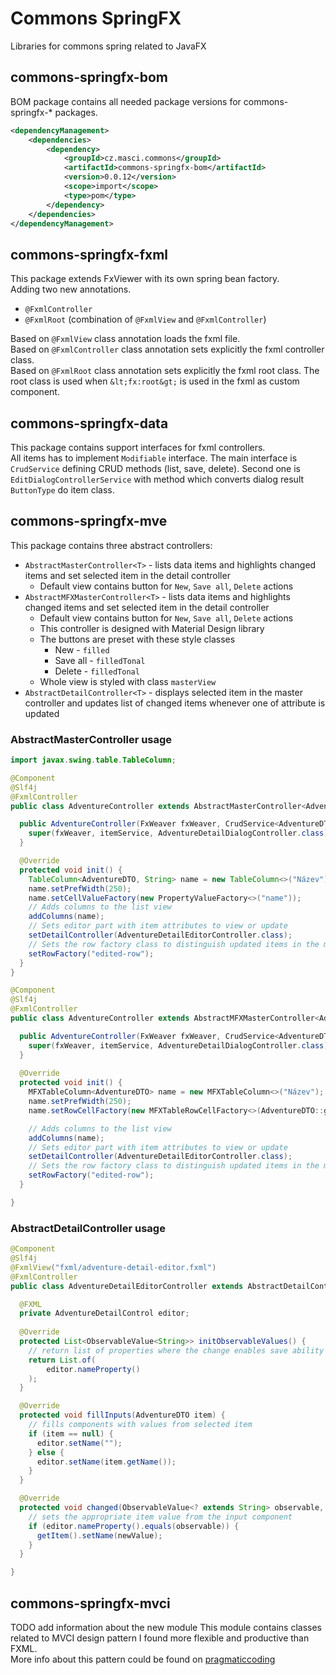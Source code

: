 # Commons SpringFX
Libraries for commons spring related to JavaFX

## commons-springfx-bom

BOM package contains all needed package versions for commons-springfx-* packages.

```xml
<dependencyManagement>
    <dependencies>
        <dependency>
            <groupId>cz.masci.commons</groupId>
            <artifactId>commons-springfx-bom</artifactId>
            <version>0.0.12</version>
            <scope>import</scope>
            <type>pom</type>
        </dependency>
    </dependencies>
</dependencyManagement>
```

## commons-springfx-fxml

This package extends FxViewer with its own spring bean factory.  
Adding two new annotations.

* `@FxmlController`
* `@FxmlRoot` (combination of `@FxmlView` and `@FxmlController`)

Based on `@FxmlView` class annotation loads the fxml file.  
Based on `@FxmlController` class annotation sets explicitly the fxml controller class.  
Based on `@FxmlRoot` class annotation sets explicitly the fxml root class. The root class is 
used when `&lt;fx:root&gt;` is used in the fxml as custom component. 

## commons-springfx-data

This package contains support interfaces for fxml controllers.  
All items has to implement `Modifiable` interface.
The main interface is `CrudService` defining CRUD methods (list, save, delete).
Second one is `EditDialogControllerService` with method which converts dialog result `ButtonType` do item class.

## commons-springfx-mve

This package contains three abstract controllers:
* `AbstractMasterController<T>` - lists data items and highlights changed items and set selected item in the detail controller
  * Default view contains button for `New`, `Save all`, `Delete` actions
* `AbstractMFXMasterController<T>` - lists data items and highlights changed items and set selected item in the detail controller
    * Default view contains button for `New`, `Save all`, `Delete` actions
    * This controller is designed with Material Design library
    * The buttons are preset with these style classes
      * New - `filled`
      * Save all - `filledTonal`
      * Delete - `filledTonal`
    * Whole view is styled with class `masterView`
* `AbstractDetailController<T>` - displays selected item in the master controller and updates list of changed items whenever one of attribute is updated

### AbstractMasterController usage

```java
import javax.swing.table.TableColumn;

@Component
@Slf4j
@FxmlController
public class AdventureController extends AbstractMasterController<AdventureDTO> {

  public AdventureController(FxWeaver fxWeaver, CrudService<AdventureDTO> itemService) {
    super(fxWeaver, itemService, AdventureDetailDialogController.class);
  }

  @Override
  protected void init() {
    TableColumn<AdventureDTO, String> name = new TableColumn<>("Název");
    name.setPrefWidth(250);
    name.setCellValueFactory(new PropertyValueFactory<>("name"));
    // Adds columns to the list view
    addColumns(name);
    // Sets editor part with item attributes to view or update
    setDetailController(AdventureDetailEditorController.class);
    // Sets the row factory class to distinguish updated items in the master view
    setRowFactory("edited-row");
  }
}
```

```java
@Component
@Slf4j
@FxmlController
public class AdventureController extends AbstractMFXMasterController<AdventureDTO> {

  public AdventureController(FxWeaver fxWeaver, CrudService<AdventureDTO> itemService) {
    super(fxWeaver, itemService, AdventureDetailDialogController.class);
  }
    
  @Override
  protected void init() {
    MFXTableColumn<AdventureDTO> name = new MFXTableColumn<>("Název");
    name.setPrefWidth(250);
    name.setRowCellFactory(new MFXTableRowCellFactory<>(AdventureDTO::getName));

    // Adds columns to the list view
    addColumns(name);
    // Sets editor part with item attributes to view or update
    setDetailController(AdventureDetailEditorController.class);
    // Sets the row factory class to distinguish updated items in the master view
    setRowFactory("edited-row");
  }

}
```
### AbstractDetailController usage

```java
@Component
@Slf4j
@FxmlView("fxml/adventure-detail-editor.fxml")
@FxmlController
public class AdventureDetailEditorController extends AbstractDetailController<AdventureDTO> {

  @FXML
  private AdventureDetailControl editor;
  
  @Override
  protected List<ObservableValue<String>> initObservableValues() {
    // return list of properties where the change enables save ability and mark the item in the master view
    return List.of(
        editor.nameProperty()
    );
  }

  @Override
  protected void fillInputs(AdventureDTO item) {
    // fills components with values from selected item 
    if (item == null) {
      editor.setName("");
    } else {
      editor.setName(item.getName());
    }
  }

  @Override
  protected void changed(ObservableValue<? extends String> observable, String oldValue, String newValue) {
    // sets the appropriate item value from the input component
    if (editor.nameProperty().equals(observable)) {
      getItem().setName(newValue);
    }
  }

}

```

## commons-springfx-mvci
TODO add information about the new module
This module contains classes related to MVCI design pattern I found more flexible and productive than FXML.  
More info about this pattern could be found on [pragmaticcoding](https://www.pragmaticcoding.ca/javafx/mvci/)